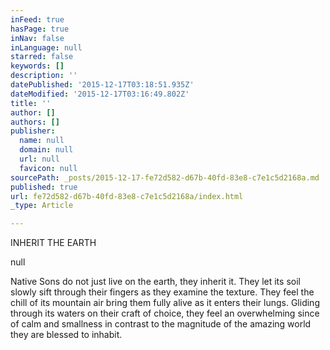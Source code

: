 ```yaml
---
inFeed: true
hasPage: true
inNav: false
inLanguage: null
starred: false
keywords: []
description: ''
datePublished: '2015-12-17T03:18:51.935Z'
dateModified: '2015-12-17T03:16:49.802Z'
title: ''
author: []
authors: []
publisher:
  name: null
  domain: null
  url: null
  favicon: null
sourcePath: _posts/2015-12-17-fe72d582-d67b-40fd-83e8-c7e1c5d2168a.md
published: true
url: fe72d582-d67b-40fd-83e8-c7e1c5d2168a/index.html
_type: Article

---
```

INHERIT THE EARTH

null

Native Sons do not just live on the earth, they inherit it. They let its soil slowly sift through their fingers as they examine the texture. They feel the chill of its mountain air bring them fully alive as it enters their lungs. Gliding through its waters on their craft of choice, they feel an overwhelming since of calm and smallness in contrast to the magnitude of the amazing world they are blessed to inhabit.